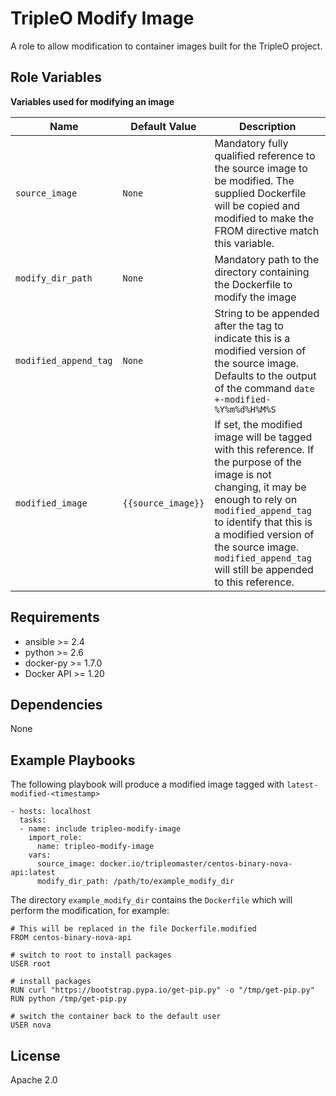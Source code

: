 # TripleO Modify Image #

A role to allow modification to container images built for the TripleO project.

## Role Variables ##

**Variables used for modifying an image**

| Name              | Default Value       | Description          |
|-------------------|---------------------|----------------------|
| `source_image` | `None` | Mandatory fully qualified reference to the source image to be modified. The supplied Dockerfile will be copied and modified to make the FROM directive match this variable. |
| `modify_dir_path` | `None` | Mandatory path to the directory containing the Dockerfile to modify the image |
| `modified_append_tag` | `None` | String to be appended after the tag to indicate this is a modified version of the source image. Defaults to the output of the command `date +-modified-%Y%m%d%H%M%S` |
| `modified_image` | `{{source_image}}` | If set, the modified image will be tagged with this reference. If the purpose of the image is not changing, it may be enough to rely on `modified_append_tag` to identify that this is a modified version of the source image. `modified_append_tag` will still be appended to this reference. |


## Requirements ##

 - ansible >= 2.4
 - python >= 2.6
 - docker-py >= 1.7.0
 - Docker API >= 1.20

## Dependencies ##

None

## Example Playbooks ##

The following playbook will produce a modified image tagged with
`latest-modified-<timestamp>`

    - hosts: localhost
      tasks:
      - name: include tripleo-modify-image
        import_role:
          name: tripleo-modify-image
        vars:
          source_image: docker.io/tripleomaster/centos-binary-nova-api:latest
          modify_dir_path: /path/to/example_modify_dir

The directory `example_modify_dir` contains the `Dockerfile` which will perform
the modification, for example:

    # This will be replaced in the file Dockerfile.modified
    FROM centos-binary-nova-api

    # switch to root to install packages
    USER root

    # install packages
    RUN curl "https://bootstrap.pypa.io/get-pip.py" -o "/tmp/get-pip.py"
    RUN python /tmp/get-pip.py

    # switch the container back to the default user
    USER nova


## License ##

Apache 2.0

